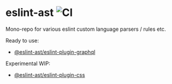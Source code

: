 # eslint-ast ![CI](https://github.com/stefanpenner/eslint-ast/workflows/CI/badge.svg)

Mono-repo for various eslint custom language parsers / rules etc.

Ready to use:
- [@eslint-ast/eslint-plugin-graphql](./projects/graphql/eslint-plugin-graphql)

Experimental WIP:
- [@eslint-ast/eslint-plugin-css](./projects/css/eslint-plugin-css)

